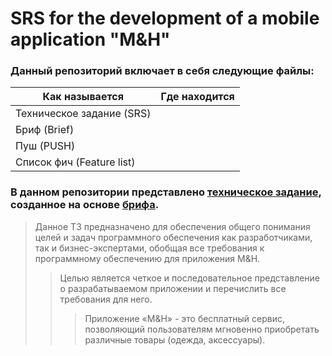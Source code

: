 # SRS for the development of a mobile application "M&H"
### Данный репозиторий включает в себя следующие файлы:

Как называется | Где находится
------------ | -------------
Техническое задание (SRS) | <a href="https://github.com/lyashkovnet/srs_for_mh/blob/master/SRS.pdf"><img src="https://img.shields.io/badge/-GitHub-black" alt=""></a> <a href="https://docs.google.com/document/d/1vKD3shRrx7ptxX-zk8Dviiya-3VrqTEi9Vjj8qp2rqc/edit"><img src="https://img.shields.io/badge/-GoogleDocs-blue" alt=""></a>
Бриф (Brief) | <a href="https://github.com/lyashkovnet/srs_for_mh/blob/master/Brief.pdf"><img src="https://img.shields.io/badge/-GitHub-black" alt=""></a> <a href="https://docs.google.com/document/d/1crlU1R-GNdO0Uyu0RhbQuCe2ipawO4Qh5dBJ3b7LX9s/edit"><img src="https://img.shields.io/badge/-GoogleDocs-blue" alt=""></a>
Пуш (PUSH) | <a href="https://github.com/lyashkovnet/srs_for_mh/blob/master/PUSH.pdf"><img src="https://img.shields.io/badge/-GitHub-black" alt=""></a> <a href="https://docs.google.com/spreadsheets/d/1MDbAiV1gtelVyJBKDjMVxhnFnwxRt3UYAwUOO0RQHxU/edit#gid=0"><img src="https://img.shields.io/badge/-GoogleDocs-blue" alt=""></a>
Список фич (Feature list) | <a href="https://github.com/lyashkovnet/srs_for_mh/blob/master/Feature%20list.pdf"><img src="https://img.shields.io/badge/-GitHub-black" alt=""></a> <a href="https://docs.google.com/spreadsheets/d/1jUfpGmXf4lPRpjsLu2DFfLOfRe03XOhSxatNrR-qC5U/edit#gid=0"><img src="https://img.shields.io/badge/-GoogleDocs-blue" alt=""></a>

### В данном репозитории представлено [техническое задание](https://github.com/lyashkovnet/srs_for_mh/blob/master/SRS.pdf), созданное на основе [брифа](https://github.com/lyashkovnet/srs_for_mh/blob/master/Brief.pdf).
> Данное ТЗ предназначено для обеспечения общего понимания целей и задач программного обеспечения как разработчиками, так и бизнес-экспертами, обобщая все требования к программному обеспечению для приложения M&H.
>> Целью является четкое и последовательное представление о разрабатываемом приложении и перечислить все требования для него.
>>> Приложение «M&H» - это бесплатный сервис, позволяющий пользователям мгновенно приобретать различные товары (одежда, аксессуары).  
